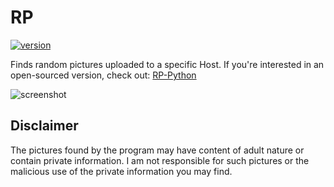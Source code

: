 # RP
[![version](https://img.shields.io/badge/version-1.0.0-green.svg)](https://semver.org)

Finds random pictures uploaded to a specific Host. If you're interested in an open-sourced version, check out: [RP-Python](https://github.com/miltinhoc/RP-Python) 

![screenshot](https://snag.gy/I2Bhla.jpg)

## Disclaimer
The pictures found by the program may have content of adult nature or contain private information. 
I am not responsible for such pictures or the malicious use of the private information you may find. 
